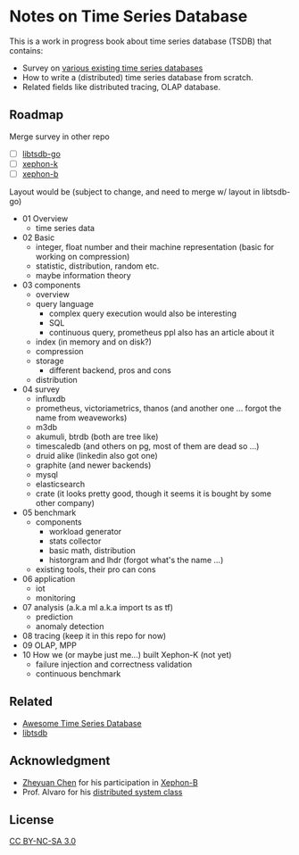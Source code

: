 # Notes on Time Series Database

This is a work in progress book about time series database (TSDB) that contains:

- Survey on [various existing time series databases](https://github.com/xephonhq/awesome-time-series-database)
- How to write a (distributed) time series database from scratch.
- Related fields like distributed tracing, OLAP database.

## Roadmap

Merge survey in other repo

- [ ] [libtsdb-go](https://github.com/libtsdb/libtsdb-go)
- [ ] [xephon-k](https://github.com/xephonhq/xephon-k)
- [ ] [xephon-b](https://github.com/xephonhq/xephon-b)

Layout would be (subject to change, and need to merge w/ layout in libtsdb-go)

- 01 Overview
  - time series data
- 02 Basic
  - integer, float number and their machine representation (basic for working on compression)
  - statistic, distribution, random etc.
  - maybe information theory
- 03 components
  - overview
  - query language
    - complex query execution would also be interesting
    - SQL
    - continuous query, prometheus ppl also has an article about it
  - index (in memory and on disk?)
  - compression
  - storage
    - different backend, pros and cons
  - distribution
- 04 survey
  - influxdb
  - prometheus, victoriametrics, thanos (and another one ... forgot the name from weaveworks)
  - m3db
  - akumuli, btrdb (both are tree like)
  - timescaledb (and others on pg, most of them are dead so ...)
  - druid alike (linkedin also got one)
  - graphite (and newer backends)
  - mysql
  - elasticsearch
  - crate (it looks pretty good, though it seems it is bought by some other company)
- 05 benchmark
  - components
    - workload generator
    - stats collector
    - basic math, distribution
    - historgram and lhdr (forgot what's the name ...)
  - existing tools, their pro can cons
- 06 application
  - iot
  - monitoring  
- 07 analysis (a.k.a ml a.k.a import ts as tf)
  - prediction
  - anomaly detection
- 08 tracing (keep it in this repo for now)
- 09 OLAP, MPP
- 10 How we (or maybe just me...) built Xephon-K (not yet)
  - failure injection and correctness validation
  - continuous benchmark

## Related

- [Awesome Time Series Database](https://github.com/xephonhq/awesome-time-series-database)
- [libtsdb](https://github.com/libtsdb)

## Acknowledgment

- [Zheyuan Chen](https://github.com/czheo) for his participation in [Xephon-B](https://github.com/xephonhq/xephon-b)
- Prof. Alvaro for his [distributed system class](https://github.com/palvaro/CMPS232-Fall16)

## License

[CC BY-NC-SA 3.0](https://creativecommons.org/licenses/by-nc-sa/3.0/us/)
